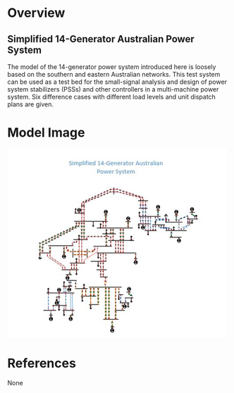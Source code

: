 # Overview
## Simplified 14-Generator Australian Power System
The model of the 14-generator power system introduced here is loosely based on the southern and eastern Australian networks. This test system can be used as a test bed for the small-signal analysis and design of power system stabilizers (PSSs) and other controllers in a multi-machine power system. Six difference cases with different load levels and unit dispatch plans are given.

# Model Image
![Model Image](assets/simplified-14gen-australia.jpg)

# References
None
